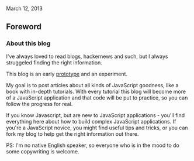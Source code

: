 <time>March 12, 2013</time> 

Foreword
--------

### About this blog ###

I've always loved to read blogs, hackernews and such, but I always struggeled finding the right information. 

This blog is an early [prototype](https://github.com/davidvanleeuwen/blog) and an experiment.

My goal is to post articles about all kinds of JavaScript goodness, like a book with in-depth tutorials. With every tutorial this blog will become more of a JavaScript application and that code will be put to practice, so you can follow the progress for real.

If you know Javascript, but are new to JavaScript applications - you'll find everything here about how to build complex JavaScript applications. If you're a JavaScript novice, you might find useful tips and tricks, or you can fork my blog to help get the right information out there.

PS: I'm no native English speaker, so everyone who is in the mood to do some copywriting is welcome.
